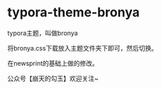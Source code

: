 # typora-theme-bronya

typora主题，叫做bronya

将bronya.css下载放入主题文件夹下即可，然后切换。

在newsprint的基础上做的修改。

公众号【崩天的勾玉】欢迎关注~
